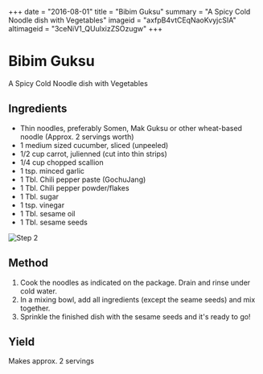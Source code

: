 +++
date = "2016-08-01"
title = "Bibim Guksu"
summary = "A Spicy Cold Noodle dish with Vegetables"
imageid = "axfpB4vtCEqNaoKvyjcSIA"
altimageid = "3ceNiV1_QUulxizZSOzugw"
+++

# Bibim Guksu

A Spicy Cold Noodle dish with Vegetables

## Ingredients

- Thin noodles, preferably Somen, Mak Guksu or other wheat-based noodle (Approx. 2 servings worth)
- 1 medium sized cucumber, sliced (unpeeled)
- 1/2 cup carrot, julienned (cut into thin strips)
- 1/4 cup chopped scallion
- 1 tsp. minced garlic
- 1 Tbl. Chili pepper paste (GochuJang) 	
- 1 Tbl. Chili pepper powder/flakes
- 1 Tbl. sugar
- 1 tsp. vinegar
- 1 Tbl. sesame oil
- 1 Tbl. sesame seeds

![Step 2](http://wrightdrive.blob.core.windows.net/omi/3ceNiV1_QUulxizZSOzugw-m.jpg)

## Method

1. Cook the noodles as indicated on the package.  Drain and rinse under cold water.
2. In a mixing bowl, add all ingredients (except the seame seeds) and mix together.
3. Sprinkle the finished dish with the sesame seeds and it's ready to go!


## Yield

Makes approx. 2 servings



